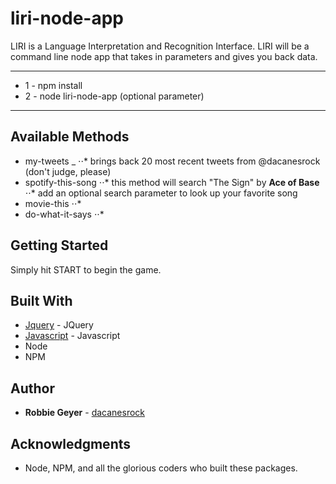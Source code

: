 # liri-node-app
LIRI is a Language Interpretation and Recognition Interface. LIRI will be a command line node app that takes in parameters and gives you back data.
***
* 1 - npm install
* 2 - node liri-node-app <enter method> (optional parameter)
***
## Available Methods

* my-tweets _
⋅⋅* brings back 20 most recent tweets from @dacanesrock (don't judge, please)
* spotify-this-song
⋅⋅* this method will search "The Sign" by **Ace of Base**
⋅⋅* add an optional search parameter to look up your favorite song
* movie-this
⋅⋅*
* do-what-it-says
⋅⋅*

## Getting Started

Simply hit START to begin the game.

## Built With

* [Jquery](https://jquery.com/) - JQuery
* [Javascript](https://www.javascript.com/) - Javascript
* Node
* NPM

## Author

* **Robbie Geyer** - [dacanesrock](https://github.com/dacanesrock)

## Acknowledgments

* Node, NPM, and all the glorious coders who built these packages.
